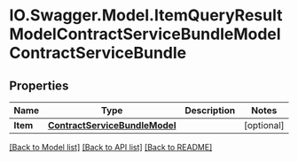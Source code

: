 # IO.Swagger.Model.ItemQueryResultModelContractServiceBundleModelContractServiceBundle
## Properties

Name | Type | Description | Notes
------------ | ------------- | ------------- | -------------
**Item** | [**ContractServiceBundleModel**](ContractServiceBundleModel.md) |  | [optional] 

[[Back to Model list]](../README.md#documentation-for-models) [[Back to API list]](../README.md#documentation-for-api-endpoints) [[Back to README]](../README.md)

